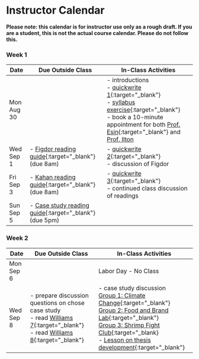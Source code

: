 # Instructor Calendar

**Please note: this calendar is for instructor use only as a rough draft. If you are a student, this is not the actual course calendar. Please do not follow this.**

### Week 1

Date       | Due Outside Class | In-Class Activities 
-----------|-------------------|-------------------
Mon Aug 30 |  | - introductions <br> - [quickwrite 1](quickwrite-1){:target="_blank"} <br> - [syllabus exercise](https://forms.gle/ktC4Mf1wWB89n1Jv5){:target="_blank"} <br> - book a 10-minute appointment for both [Prof. Esin](https://calendar.google.com/calendar/selfsched?sstoken=UUQ3VGNIY0NmVmROfGRlZmF1bHR8OTdlNGNiMGZhY2E0YTg0M2Y4M2NhZDQzNTRhOGU2NjU){:target="_blank"} and [Prof. Ilton](https://calendar.google.com/calendar/selfsched?sstoken=UUNveWstTXNRSTVwfGRlZmF1bHR8ZmY1MDkyZTFiODRjZmE5ZjQ5MDkyYmM1OWE5ZDVmZmY)
Wed Sep 1 | - [Figdor reading guide](figdor){:target="_blank"} (due 8am) | - [quickwrite 2](quickwrite-2){:target="_blank"} <br> - discussion of Figdor
Fri Sep 3 | - [Kahan reading guide](kahan){:target="_blank"} (due 8am) | - [quickwrite 3](quickwrite-3){:target="_blank"} <br> - continued class discussion of readings
Sun Sep 5 | - [Case study reading guide](case-study-overview.md){:target="_blank"} (due 5pm)


### Week 2
Date       | Due Outside Class | In-Class Activities 
-----------|-------------------|-------------------
Mon Sep 6  |                   | Labor Day - No Class
Wed Sep 8  | - prepare discussion questions on chose case study <br> - read [Williams 7](https://drive.google.com/file/d/195EL7_8T0_lddh0VUqRY8ZqYlDP3tVYG/view?usp=sharing){:target="_blank"} <br> - read [Williams 8](https://drive.google.com/file/d/1JVTSifHnGMIEXAofUeT48Q0YxMbN7ds1/view?usp=sharing){:target="_blank"}  |  - case study discussion <br> [Group 1: Climate Change](https://docs.google.com/document/d/1g7Ugo9kbUqVEpyoYB7dY00BVJo5k9lhEAXT8F1hWTWQ/edit?usp=sharing){:target="_blank"} <br> [Group 2: Food and Brand Lab](https://docs.google.com/document/d/1wkEYsPxNkjqe11-Jos3VO7gv3b0xKVf1QNlr0v7V0vM/edit?usp=sharing){:target="_blank"} <br> [Group 3: Shrimp Fight Club](https://docs.google.com/document/d/1kUqBI9C2xDWfCwB9j_GLNUybJBrcOKIIeZdwLpc8R38/edit?usp=sharing){:target="_blank} <br> - [Lesson on thesis development](https://drive.google.com/file/d/1prERJ8G0e3PxepTznCcUKInpG6PM7t6f/view?usp=sharing){:target="_blank"}